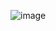 ![image](https://user-images.githubusercontent.com/45737649/171584771-6bd4c80a-96a8-4bae-a91b-2f10dcffc87f.png)
